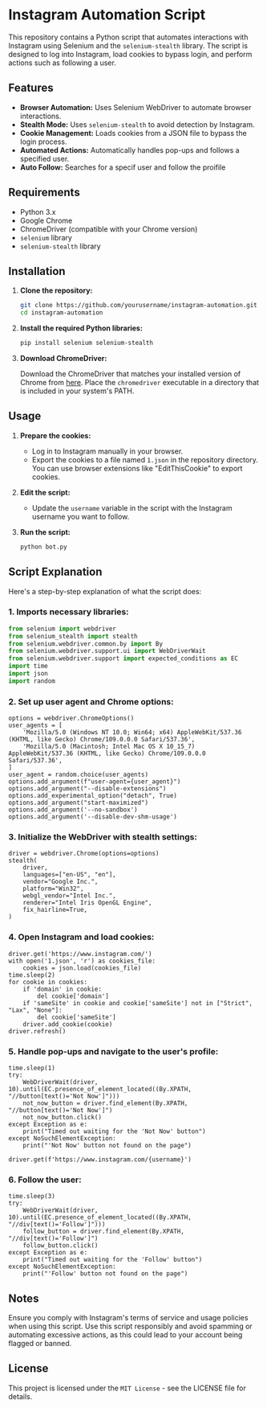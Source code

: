 # Instagram Automation Script

This repository contains a Python script that automates interactions with Instagram using Selenium and the `selenium-stealth` library. The script is designed to log into Instagram, load cookies to bypass login, and perform actions such as following a user.

## Features

- **Browser Automation:** Uses Selenium WebDriver to automate browser interactions.
- **Stealth Mode:** Uses `selenium-stealth` to avoid detection by Instagram.
- **Cookie Management:** Loads cookies from a JSON file to bypass the login process.
- **Automated Actions:** Automatically handles pop-ups and follows a specified user.
- **Auto Follow:** Searches for a specif user and follow the proifile

## Requirements

- Python 3.x
- Google Chrome
- ChromeDriver (compatible with your Chrome version)
- `selenium` library
- `selenium-stealth` library

## Installation

1. **Clone the repository:**

    ```sh
    git clone https://github.com/yourusername/instagram-automation.git
    cd instagram-automation
    ```

2. **Install the required Python libraries:**

    ```sh
    pip install selenium selenium-stealth
    ```

3. **Download ChromeDriver:**

    Download the ChromeDriver that matches your installed version of Chrome from [here](https://sites.google.com/a/chromium.org/chromedriver/downloads). Place the `chromedriver` executable in a directory that is included in your system's PATH.

## Usage

1. **Prepare the cookies:**

    - Log in to Instagram manually in your browser.
    - Export the cookies to a file named `1.json` in the repository directory. You can use browser extensions like "EditThisCookie" to export cookies.

2. **Edit the script:**

    - Update the `username` variable in the script with the Instagram username you want to follow.

3. **Run the script:**

    ```sh
    python bot.py
    ```

## Script Explanation

Here's a step-by-step explanation of what the script does:

### 1. Imports necessary libraries:

```python
from selenium import webdriver
from selenium_stealth import stealth
from selenium.webdriver.common.by import By
from selenium.webdriver.support.ui import WebDriverWait
from selenium.webdriver.support import expected_conditions as EC
import time
import json
import random
```

### 2. Set up user agent and Chrome options:
```
options = webdriver.ChromeOptions()
user_agents = [
    'Mozilla/5.0 (Windows NT 10.0; Win64; x64) AppleWebKit/537.36 (KHTML, like Gecko) Chrome/109.0.0.0 Safari/537.36',
    'Mozilla/5.0 (Macintosh; Intel Mac OS X 10_15_7) AppleWebKit/537.36 (KHTML, like Gecko) Chrome/109.0.0.0 Safari/537.36',
]
user_agent = random.choice(user_agents)
options.add_argument(f"user-agent={user_agent}")
options.add_argument("--disable-extensions")
options.add_experimental_option("detach", True)
options.add_argument("start-maximized")
options.add_argument('--no-sandbox')
options.add_argument('--disable-dev-shm-usage')
```

### 3. Initialize the WebDriver with stealth settings:

```
driver = webdriver.Chrome(options=options)
stealth(
    driver,
    languages=["en-US", "en"],
    vendor="Google Inc.",
    platform="Win32",
    webgl_vendor="Intel Inc.",
    renderer="Intel Iris OpenGL Engine",
    fix_hairline=True,
)
```

### 4. Open Instagram and load cookies:

```
driver.get('https://www.instagram.com/')
with open('1.json', 'r') as cookies_file:
    cookies = json.load(cookies_file)
time.sleep(2)
for cookie in cookies:
    if 'domain' in cookie:
        del cookie['domain']
    if 'sameSite' in cookie and cookie['sameSite'] not in ["Strict", "Lax", "None"]:
        del cookie['sameSite']
    driver.add_cookie(cookie)
driver.refresh()
```


### 5. Handle pop-ups and navigate to the user's profile:

```
time.sleep(1)
try:
    WebDriverWait(driver, 10).until(EC.presence_of_element_located((By.XPATH, "//button[text()='Not Now']")))
    not_now_button = driver.find_element(By.XPATH, "//button[text()='Not Now']")
    not_now_button.click()
except Exception as e:
    print("Timed out waiting for the 'Not Now' button")
except NoSuchElementException:
    print("'Not Now' button not found on the page")

driver.get(f'https://www.instagram.com/{username}')
```

### 6. Follow the user:
```
time.sleep(3)
try:
    WebDriverWait(driver, 10).until(EC.presence_of_element_located((By.XPATH, "//div[text()='Follow']")))
    follow_button = driver.find_element(By.XPATH, "//div[text()='Follow']")
    follow_button.click()
except Exception as e:
    print("Timed out waiting for the 'Follow' button")
except NoSuchElementException:
    print("'Follow' button not found on the page")
```

## Notes
Ensure you comply with Instagram's terms of service and usage policies when using this script.
Use this script responsibly and avoid spamming or automating excessive actions, as this could lead to your account being flagged or banned.


## License
This project is licensed under the `MIT License` - see the LICENSE file for details.
